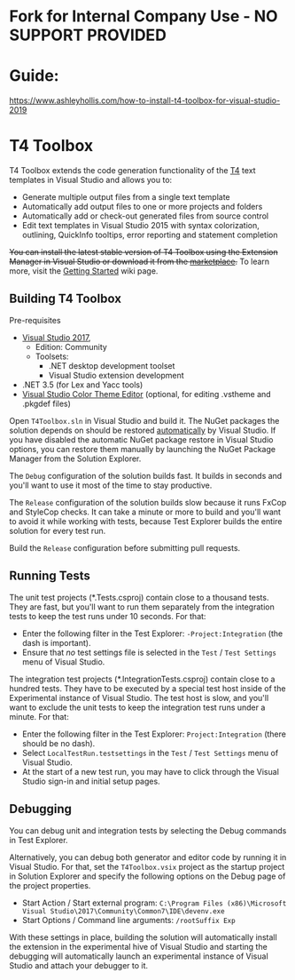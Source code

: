 # Fork for Internal Company Use - NO SUPPORT PROVIDED

# Guide:
https://www.ashleyhollis.com/how-to-install-t4-toolbox-for-visual-studio-2019

# T4 Toolbox

T4 Toolbox extends the code generation functionality of the [T4](https://docs.microsoft.com/en-us/visualstudio/modeling/code-generation-and-t4-text-templates) 
text templates in Visual Studio and allows you to:
- Generate multiple output files from a single text template 
- Automatically add output files to one or more projects and folders 
- Automatically add or check-out generated files from source control 
- Edit text templates in Visual Studio 2015 with syntax colorization, outlining, QuickInfo tooltips, 
error reporting and statement completion 

~~You can install the latest stable version of T4 Toolbox using the Extension Manager in Visual Studio or download 
it from the [marketplace](https://marketplace.visualstudio.com/search?term=T4Toolbox&target=VS).~~
To learn more, visit the [Getting Started](http://olegsych.github.io/T4Toolbox/getting-started.html) wiki page.

## Building T4 Toolbox 

Pre-requisites
- [Visual Studio 2017](https://www.visualstudio.com/downloads), 
  - Edition: Community
  - Toolsets:
    - .NET desktop development toolset
    - Visual Studio extension development
- .NET 3.5 (for Lex and Yacc tools)
- [Visual Studio Color Theme Editor](https://marketplace.visualstudio.com/search?term=%22Color%20Theme%20Editor%22&target=VS) 
  (optional, for editing .vstheme and .pkgdef files)

Open `T4Toolbox.sln` in Visual Studio and build it. The NuGet packages the solution depends on should be restored
[automatically](http://docs.nuget.org/Consume/Package-Restore) by Visual Studio. If you have disabled the automatic
NuGet package restore in Visual Studio options, you can restore them manually by launching the NuGet Package Manager 
from the Solution Explorer.

The `Debug` configuration of the solution builds fast. It builds in seconds and you'll want to use it most of the 
time to stay productive.

The `Release` configuration of the solution builds slow because it runs FxCop and StyleCop checks. It can take a minute 
or more to build and you'll want to avoid it while working with tests, because Test Explorer builds the entire solution 
for every test run. 

Build the `Release` configuration before submitting pull requests.

## Running Tests

The unit test projects (*.Tests.csproj) contain close to a thousand tests. They are fast, but you'll want to run them 
separately from the integration tests to keep the test runs under 10 seconds. For that:
- Enter the following filter in the Test Explorer: `-Project:Integration` (the dash is important).
- Ensure that _no_ test settings file is selected in the `Test` / `Test Settings` menu of Visual Studio.

The integration test projects (*.IntegrationTests.csproj) contain close to a hundred tests. They have to be executed by 
a special test host inside of the Experimental instance of Visual Studio. The test host is slow, and you'll 
want to exclude the unit tests to keep the integration test runs under a minute. For that:
- Enter the following filter in the Test Explorer: `Project:Integration` (there should be no dash).
- Select `LocalTestRun.testsettings` in the `Test` / `Test Settings` menu of Visual Studio.
- At the start of a new test run, you may have to click through the Visual Studio sign-in and initial setup pages.

## Debugging

You can debug unit and integration tests by selecting the Debug commands in Test Explorer. 

Alternatively, you can debug both generator and editor code by running it in Visual Studio. For that, set the 
`T4Toolbox.vsix` project as the startup project in Solution Explorer and specify the following options on the 
Debug page of the project properties.
- Start Action / Start external program: ```C:\Program Files (x86)\Microsoft Visual Studio\2017\Community\Common7\IDE\devenv.exe```
- Start Options / Command line arguments: ```/rootSuffix Exp```

With these settings in place, building the solution will automatically install the extension in the 
experimental hive of Visual Studio and starting the debugging will automatically launch an experimental instance of Visual 
Studio and attach your debugger to it.
